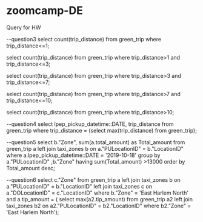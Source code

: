# zoomcamp-DE
Query for HW

--question3
select count(trip_distance)
from green_trip
where trip_distance<=1;

select count(trip_distance)
from green_trip
where trip_distance>1 and trip_distance<=3;

select count(trip_distance)
from green_trip
where trip_distance>3 and trip_distance<=7;

select count(trip_distance)
from green_trip
where trip_distance>7 and trip_distance<=10;

select count(trip_distance)
from green_trip
where trip_distance>10;

--question4
select lpep_pickup_datetime::DATE, trip_distance
from green_trip
where trip_distance = (select max(trip_distance) from green_trip);

--question5
select b."Zone", sum(a.total_amount) as Total_amount
from green_trip a
left join taxi_zones b
on a."PULocationID" = b."LocationID"
where a.lpep_pickup_datetime::DATE = '2019-10-18'
group by a."PULocationID" ,b."Zone"
having sum(Total_amount) >13000
order by Total_amount desc;

--question6
select c."Zone"
from green_trip a
left join taxi_zones b
on a."PULocationID" = b."LocationID"
left join taxi_zones c
on a."DOLocationID" = c."LocationID"
where b."Zone" = 'East Harlem North'
and a.tip_amount = (
    select max(a2.tip_amount)
    from green_trip a2
    left join taxi_zones b2
    on a2."PULocationID" = b2."LocationID"
    where b2."Zone" = 'East Harlem North');
